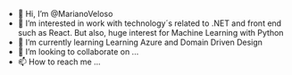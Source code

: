 - 👋 Hi, I’m @MarianoVeloso
- 👀 I’m interested in work with technology´s related to .NET and front end such as React. But also, huge interest for Machine Learning with Python
- 🌱 I’m currently learning Learning Azure and Domain Driven Design
- 💞️ I’m looking to collaborate on ...
- 📫 How to reach me ...

<!---
MarianoVeloso/MarianoVeloso is a ✨ special ✨ repository because its `README.md` (this file) appears on your GitHub profile.
You can click the Preview link to take a look at your changes.
--->
